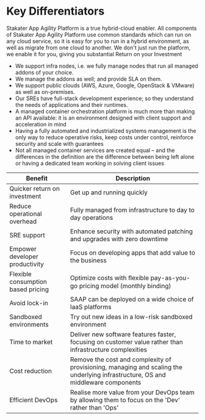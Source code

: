 # Key Differentiators

Stakater App Agility Platform is a true hybrid-cloud enabler. All components of Stakater App Agility Platform use common standards which can run on any cloud service, so it is easy for you to run in a hybrid environment, as well as migrate from one cloud to another. We don't just run the platform, we enable it for you, giving you substantial Return on your Investment

- We support infra nodes, i.e. we fully manage nodes that run all managed addons of your choice.
- We manage the addons as well; and provide SLA on them.
- We support public clouds (AWS, Azure, Google, OpenStack & VMware) as well as on-premises.
- Our SREs have full-stack development experience; so they understand the needs of applications and their runtimes.
- A managed container orchestration platform is much more than making an API available: it is an environment designed with client support and acceleration in mind
- Having a fully automated and industrialized systems management is the only way to reduce operative risks, keep costs under control, reinforce security and scale with guarantees
- Not all managed container services are created equal – and the differences in the definition are the difference between being left alone or having a dedicated team working in solving client issues

| Benefit   |  Description  |
| -- | -- |
| Quicker return on investment | Get up and running quickly |
| Reduce operational overhead | Fully managed from infrastructure to day to day operations |
| SRE support | Enhance security with automated patching and upgrades with zero downtime |
| Empower developer productivity | Focus on developing apps that add value to the business |
| Flexible consumption based pricing | Optimize costs with ﬂexible pay-as-you-go pricing model (monthly binding) |
| Avoid lock-in | SAAP can be deployed on a wide choice of IaaS platforms |
| Sandboxed environments | Try out new ideas in a low-risk sandboxed environment |
| Time to market | Deliver new software features faster, focusing on customer value rather than infrastructure complexities |
| Cost reduction | Remove the cost and complexity of provisioning, managing and scaling the underlying infrastructure, OS and middleware components |
| Efficient DevOps | Realise more value from your DevOps team by allowing them to focus on the 'Dev' rather than 'Ops' |
